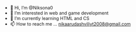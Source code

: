 - 👋 Hi, I’m @Niksona0
- 👀 I’m interested in web and game development
- 🌱 I’m currently learning HTML and CS
- 📫 How to reach me ... nikaarudashviliyt2008@gmail.com
